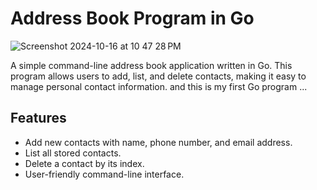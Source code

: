 # Address Book Program in Go


![Screenshot 2024-10-16 at 10 47 28 PM](https://github.com/user-attachments/assets/2cfe9d3e-c36e-4516-aea3-5a035cdf2680)


A simple command-line address book application written in Go. This program allows users to add, list, and delete contacts, making it easy to manage personal contact information.
and this is my first Go program ...

## Features

- Add new contacts with name, phone number, and email address.
- List all stored contacts.
- Delete a contact by its index.
- User-friendly command-line interface.
